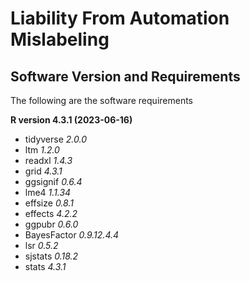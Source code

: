 # Liability From Automation Mislabeling

## Software Version and Requirements

The following are the software requirements 

**R version 4.3.1 (2023-06-16)**

* tidyverse *2.0.0*
* ltm *1.2.0*
* readxl *1.4.3*
* grid *4.3.1*
* ggsignif *0.6.4*
* lme4 *1.1.34*
* effsize *0.8.1*
* effects *4.2.2*
* ggpubr *0.6.0*
* BayesFactor *0.9.12.4.4*
* lsr *0.5.2*
* sjstats *0.18.2*
* stats *4.3.1*
